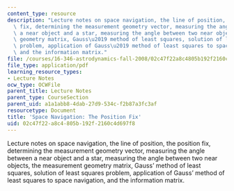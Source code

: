 ```yaml
---
content_type: resource
description: "Lecture notes on space navigation, the line of position, the position\
  \ fix, determining the measurement geometry vector, measuring the angle between\
  \ a near object and a star, measuring the angle between two near objects, the measurement\
  \ geometry matrix, Gauss\u2019 method of least squares, solution of least squares\
  \ problem, application of Gauss\u2019 method of least squares to space navigation,\
  \ and the information matrix."
file: /courses/16-346-astrodynamics-fall-2008/02c47f22a8c4805b192f2160c4d697f8_lec_21.pdf
file_type: application/pdf
learning_resource_types:
- Lecture Notes
ocw_type: OCWFile
parent_title: Lecture Notes
parent_type: CourseSection
parent_uid: a1a1abb8-4dab-27d9-534c-f2b87a3fc3af
resourcetype: Document
title: 'Space Navigation: The Position Fix'
uid: 02c47f22-a8c4-805b-192f-2160c4d697f8
---
```

Lecture notes on space navigation, the line of position, the position fix, determining the measurement geometry vector, measuring the angle between a near object and a star, measuring the angle between two near objects, the measurement geometry matrix, Gauss’ method of least squares, solution of least squares problem, application of Gauss’ method of least squares to space navigation, and the information matrix.